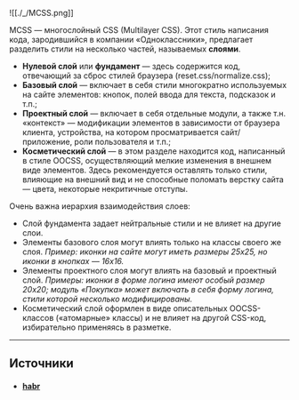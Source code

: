 ![[./_/MCSS.png]]

MCSS — многослойный CSS (Multilayer CSS). Этот стиль написания кода, зародившийся в компании «Одноклассники», предлагает разделить стили на несколько частей, называемых **слоями**.

- **Нулевой слой** или **фундамент** — здесь содержится код, отвечающий за сброс стилей браузера (reset.css/normalize.css);
- **Базовый слой** — включает в себя стили многократно используемых на сайте элементов: кнопок, полей ввода для текста, подсказок и т.п.;
- **Проектный слой** — включает в себя отдельные модули, а также т.н. «контекст» — модификации элементов в зависимости от браузера клиента, устройства, на котором просматривается сайт/приложение, роли пользователя и т.п.;
- **Косметический слой** — в этом разделе находится код, написанный в стиле OOCSS, осуществляющий мелкие изменения в внешнем виде элементов. Здесь рекомендуется оставлять только стили, влияющие на внешний вид и не способные поломать верстку сайта — цвета, некоторые некритичные отступы.

  
Очень важна иерархия взаимодействия слоев:  
  

- Слой фундамента задает нейтральные стили и не влияет на другие слои.
- Элементы базового слоя могут влиять только на классы своего же слоя. _Пример: иконки на сайте могут иметь размеры 25x25, но иконки в кнопках — 16x16._
- Элементы проектного слоя могут влиять на базовый и проектный слой. _Примеры: иконки в форме логина имеют особый размер 20x20; модуль «Покупка» может включать в себя форму логина, стили которой несколько модифицированы._
- Косметический слой оформлен в виде описательных OOCSS-классов («атомарные» классы) и не влияет на другой CSS-код, избирательно применяясь в разметке.


---

## Источники
- #### [habr](https://habr.com/ru/articles/256109/#mcss)